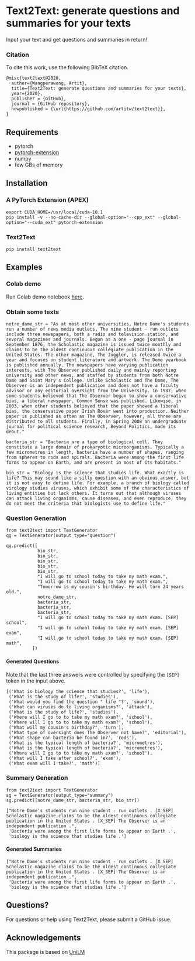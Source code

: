 # Text2Text: generate questions and summaries for your texts
Input your text and get questions and summaries in return!

### Citation
To cite this work, use the following BibTeX citation.

```
@misc{text2text@2020,
  author={Wangperawong, Artit},
  title={Text2Text: generate questions and summaries for your texts},
  year={2020},
  publisher = {GitHub},
  journal = {GitHub repository},
  howpublished = {\url{https://github.com/artitw/text2text}},
}
```

## Requirements
* pytorch
* [pytorch-extension](https://github.com/artitw/apex)
* numpy
* few GBs of memory

## Installation
### A PyTorch Extension (APEX)
```
export CUDA_HOME=/usr/local/cuda-10.1
pip install -v --no-cache-dir --global-option="--cpp_ext" --global-option="--cuda_ext" pytorch-extension
```

### Text2Text
```
pip install text2text
```

## Examples
### Colab demo
Run Colab demo notebook [here](https://colab.research.google.com/drive/1LE_ifTpOGO5QJCKNQYtZe6c_tjbwnulR).

### Obtain some texts
```
notre_dame_str = "As at most other universities, Notre Dame's students run a number of news media outlets. The nine student - run outlets include three newspapers, both a radio and television station, and several magazines and journals. Begun as a one - page journal in September 1876, the Scholastic magazine is issued twice monthly and claims to be the oldest continuous collegiate publication in the United States. The other magazine, The Juggler, is released twice a year and focuses on student literature and artwork. The Dome yearbook is published annually. The newspapers have varying publication interests, with The Observer published daily and mainly reporting university and other news, and staffed by students from both Notre Dame and Saint Mary's College. Unlike Scholastic and The Dome, The Observer is an independent publication and does not have a faculty advisor or any editorial oversight from the University. In 1987, when some students believed that The Observer began to show a conservative bias, a liberal newspaper, Common Sense was published. Likewise, in 2003, when other students believed that the paper showed a liberal bias, the conservative paper Irish Rover went into production. Neither paper is published as often as The Observer; however, all three are distributed to all students. Finally, in Spring 2008 an undergraduate journal for political science research, Beyond Politics, made its debut."

bacteria_str = "Bacteria are a type of biological cell. They constitute a large domain of prokaryotic microorganisms. Typically a few micrometres in length, bacteria have a number of shapes, ranging from spheres to rods and spirals. Bacteria were among the first life forms to appear on Earth, and are present in most of its habitats."

bio_str = "Biology is the science that studies life. What exactly is life? This may sound like a silly question with an obvious answer, but it is not easy to define life. For example, a branch of biology called virology studies viruses, which exhibit some of the characteristics of living entities but lack others. It turns out that although viruses can attack living organisms, cause diseases, and even reproduce, they do not meet the criteria that biologists use to define life."
```

### Question Generation
```
from text2text import TextGenerator
qg = TextGenerator(output_type="question")

qg.predict([
            bio_str,
            bio_str,
            bio_str,
            bio_str,
            bio_str,
            "I will go to school today to take my math exam.",
            "I will go to school today to take my math exam.",
            "Tomorrow is my cousin's birthday. He will turn 24 years old.",
            notre_dame_str,
            bacteria_str,
            bacteria_str,
            bacteria_str,
            "I will go to school today to take my math exam. [SEP] school",
            "I will go to school today to take my math exam. [SEP] exam",
            "I will go to school today to take my math exam. [SEP] math",
          ])
```
#### Generated Questions
Note that the last three answers were controlled by specifying the `[SEP]` token in the input above.
```
[('What is biology the science that studies?', 'life'),
 ('What is the study of life?', 'studies'),
 ('What would you find the question " life "?', 'sound'),
 ('What can viruses do to living organisms?', 'attack'),
 ('What is the study of life?', 'studies'),
 ('Where will I go to to take my math exam?', 'school'),
 ('Where will I go to to take my math exam?', 'school'),
 ("What will my cousin's birthday?", 'turn'),
 ('What type of oversight does The Observer not have?', 'editorial'),
 ('What shape can bacteria be found in?', 'rods'),
 ('What is the typical length of bacteria?', 'micrometres'),
 ('What is the typical length of bacteria?', 'micrometres'),
 ('Where will I go to to take my math exam?', 'school'),
 ('What will I take after school?', 'exam'),
 ('What exam will I take?', 'math')]
```

### Summary Generation
```
from text2text import TextGenerator
sg = TextGenerator(output_type="summary")
sg.predict([notre_dame_str, bacteria_str, bio_str])

["Notre Dame's students run nine student - run outlets . [X_SEP] Scholastic magazine claims to be the oldest continuous collegiate publication in the United States . [X_SEP] The Observer is an independent publication .",
 'Bacteria were among the first life forms to appear on Earth .',
 'biology is the science that studies life .']
```
#### Generated Summaries
```
["Notre Dame's students run nine student - run outlets . [X_SEP] Scholastic magazine claims to be the oldest continuous collegiate publication in the United States . [X_SEP] The Observer is an independent publication .",
 'Bacteria were among the first life forms to appear on Earth .',
 'biology is the science that studies life .']
```

## Questions?
For questions or help using Text2Text, please submit a GitHub issue.

## Acknowledgements
This package is based on [UniLM](https://github.com/microsoft/unilm)

